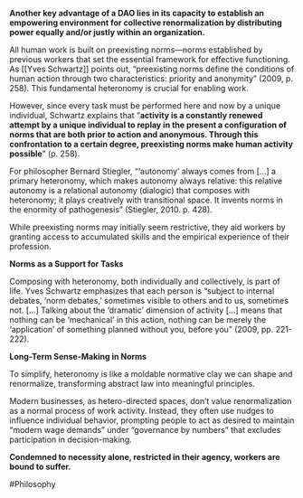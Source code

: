 **Another key advantage of a DAO lies in its capacity to establish an empowering environment for collective renormalization by distributing power equally and/or justly within an organization.**

All human work is built on preexisting norms—norms established by previous workers that set the essential framework for effective functioning. As [[Yves Schwartz]] points out, “preexisting norms define the conditions of human action through two characteristics: priority and anonymity” (2009, p. 258). This fundamental heteronomy is crucial for enabling work.

However, since every task must be performed here and now by a unique individual, Schwartz explains that “**activity is a constantly renewed attempt by a unique individual to replay in the present a configuration of norms that are both prior to action and anonymous. Through this confrontation to a certain degree, preexisting norms make human activity possible**” (p. 258).

For philosopher Bernard Stiegler, “‘autonomy’ always comes from [...] a primary heteronomy, which makes autonomy always relative: this relative autonomy is a relational autonomy (dialogic) that composes with heteronomy; it plays creatively with transitional space. It invents norms in the enormity of pathogenesis” (Stiegler, 2010. p. 428).

While preexisting norms may initially seem restrictive, they aid workers by granting access to accumulated skills and the empirical experience of their profession. 

**Norms as a Support for Tasks**

Composing with heteronomy, both individually and collectively, is part of life. Yves Schwartz emphasizes that each person is “subject to internal debates, ‘norm debates,’ sometimes visible to others and to us, sometimes not. [...] Talking about the ‘dramatic’ dimension of activity [...] means that nothing can be ‘mechanical’ in this action, nothing can be merely the ‘application’ of something planned without you, before you” (2009, pp. 221-222).

**Long-Term Sense-Making in Norms**

To simplify, heteronomy is like a moldable normative clay we can shape and renormalize, transforming abstract law into meaningful principles. 

Modern businesses, as hetero-directed spaces, don’t value renormalization as a normal process of work activity. Instead, they often use nudges to influence individual behavior, prompting people to act as desired to maintain “modern wage demands” under “governance by numbers” that excludes participation in decision-making. 

**Condemned to necessity alone, restricted in their agency, workers are bound to suffer.**

#Philosophy